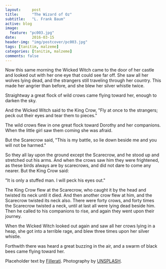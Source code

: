 ```yaml
---
layout:     post
title:      "The Wizard of Oz"
subtitle:   "L. Frank Baum"
active: blog
image:
  feature: "pc003.jpg"
date:       2016-03-15
header-img: "img/postcover/pc003.jpg"
tags: [tanitim, malzeme]
categories: [tanitim, malzeme]
comments: false
---
```


<p>Now this same morning the Wicked Witch came to the door of her castle and looked out with her one eye that could see far off.  She saw all her wolves lying dead, and the strangers still traveling through her country.  This made her angrier than before, and she blew her silver whistle twice.</p>

<p>Straightway a great flock of wild crows came flying toward her, enough to darken the sky.</p>

<p>And the Wicked Witch said to the King Crow, "Fly at once to the strangers; peck out their eyes and tear them to pieces."</p>

<p>The wild crows flew in one great flock toward Dorothy and her companions.  When the little girl saw them coming she was afraid.</p>

<p>But the Scarecrow said, "This is my battle, so lie down beside me and you will not be harmed."</p>

<p>So they all lay upon the ground except the Scarecrow, and he stood up and stretched out his arms.  And when the crows saw him they were frightened, as these birds always are by scarecrows, and did not dare to come any nearer.  But the King Crow said:</p>

<p>"It is only a stuffed man.  I will peck his eyes out."</p>

<p>The King Crow flew at the Scarecrow, who caught it by the head and twisted its neck until it died.  And then another crow flew at him, and the Scarecrow twisted its neck also.  There were forty crows, and forty times the Scarecrow twisted a neck, until at last all were lying dead beside him.  Then he called to his companions to rise, and again they went upon their journey.</p>

<p>When the Wicked Witch looked out again and saw all her crows lying in a heap, she got into a terrible rage, and blew three times upon her silver whistle.</p>

<p>Forthwith there was heard a great buzzing in the air, and a swarm of black bees came flying toward her.</p>

<p>Placeholder text by <a href="http://www.fillerati.com/">Fillerati</a>. Photography by <a href="https://unsplash.com">UNSPLASH</a>.</p>